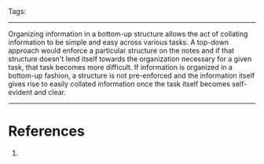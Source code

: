 Tags:

---

Organizing information in a bottom-up structure allows the act of collating information to be simple and easy across various tasks. A top-down approach would enforce a particular structure on the notes and if that structure doesn't lend itself towards the organization necessary for a given task, that task becomes more difficult. If information is organized in a bottom-up fashion, a structure is not pre-enforced and the information itself gives rise to easily collated information once the task itself becomes self-evident and clear.

---

# References
1. 

